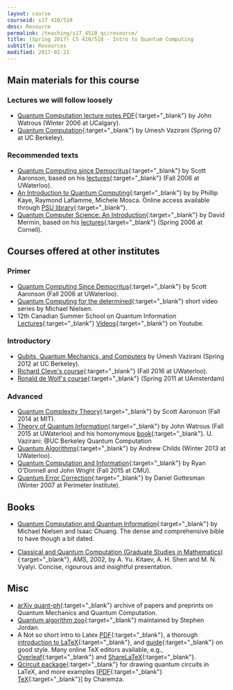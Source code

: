 ```yaml
---
layout: course
courseid: s17 410/510
desc: Resource
permalink: /teaching/s17_4510_qc/resource/
title: (Spring 2017) CS 410/510 - Intro to Quantum Computing
subtitle: Resources
modified: 2017-02-21
---
```

## Main materials for this course

### Lectures we will follow loosely

* [Quantum Computation lecture notes PDF](https://cs.uwaterloo.ca/~watrous/CPSC519/LectureNotes/all.pdf){:target="_blank"} by John Watrous (Winter 2006 at UCalgary). 
* [Quantum Computation](https://people.eecs.berkeley.edu/~vazirani/quantum.html){:target="_blank"} by Umesh Vazirani (Spring 07 at UC Berkeley).

### Recommended texts
*  [Quantum Computing since Democritus](http://www.cambridge.org/us/academic/subjects/physics/quantum-physics-quantum-information-and-quantum-computation/quantum-computing-democritus?format=PB&isbn=9780521199568){:target="_blank"} by Scott Aaronson, based on his [lectures](http://www.scottaaronson.com/democritus/){:target="_blank"} (Fall 2006 at UWaterloo).
*  [An Introduction to Quantum Computing](https://www.amazon.com/Introduction-Quantum-Computing-Phillip-Kaye/dp/019857049X){:target="_blank"}
by by Phillip Kaye, Raymond Laflamme, Michele Mosca. Online access available through [PSU library](http://search.library.pdx.edu/PSU:psu_library_summit:CP71189200070001451){:target="_blank"}.
*  [Quantum Computer Science: An Introduction](https://www.amazon.com/Quantum-Computer-Science-David-Mermin/dp/0521876583){:target="_blank"} by
   David Mermin, based on his [lectures](http://www.lassp.cornell.edu/mermin/qcomp/CS483.html){:target="_blank"} (Spring 2006 at Cornell).

## Courses offered at other institutes

### Primer 
* [Quantum Computing Since Democritus](http://www.scottaaronson.com/democritus/){:target="_blank"} by Scott Aaronson (Fall 2006 at UWaterloo). 
* [Quantum Computing for the determined](http://michaelnielsen.org/blog/quantum-computing-for-the-determined/){:target="_blank"} short video series by Michael Nielsen. 
* 12th Canadian Summer School on Quantum Information [Lectures](http://cssqi2012.iqc.uwaterloo.ca/schedule/){:target="_blank"} [Videos](https://www.youtube.com/playlist?list=PLq2e2Zi6KW-uHqylI-9paEJEj2zIS6dD-){:target="_blank"} on Youtube. 

### Introductory
* [Qubits, Quantum Mechanics, and Computers](http://www-inst.eecs.berkeley.edu/~cs191/sp12/) by Umesh Vazirani (Spring 2012 at UC Berkeley). 
* [Richard Cleve's course](http://cleve.iqc.uwaterloo.ca/qic710.html){:target="_blank"} (Fall 2016 at UWaterloo). 
* [Ronald de Wolf's course](http://homepages.cwi.nl/~rdewolf/qc11.html){:target="_blank"} (Spring 2011 at UAmsterdam)

### Advanced
*  [Quantum Complexity Theory](http://stellar.mit.edu/S/course/6/fa14/6.845/){:target="_blank"} by Scott Aaronson (Fall 2014 at MIT). 
*  [Theory of Quantum Information](https://cs.uwaterloo.ca/~watrous/CS766/){:target="_blank"} by John Watrous (Fall 2015 at UWaterloo) and his homonymous [book](https://cs.uwaterloo.ca/~watrous/TQI/){:target="_blank"}.
U. Vazirani: @UC Berkeley Quantum Computation
* [Quantum Algorithms](http://www.cs.umd.edu/~amchilds/teaching/w13/qic823.html){:target="_blank"} by Andrew Childs (Winter 2013 at UWaterloo).
* [Quantum Computation and Information](http://www.cs.cmu.edu/~odonnell/quantum15/){:target="_blank"} by Ryan O'Donnell and John Wright (Fall 2015 at CMU).
* [Quantum Error Correction](https://www.perimeterinstitute.ca/personal/dgottesman/QECC2007/index.html){:target="_blank"} by Daniel Gottesman  (Winter 2007 at Perimeter Institute).

## Books 
   
* [Quantum Computation and Quantum Information](http://www.cambridge.org/us/academic/subjects/physics/quantum-physics-quantum-information-and-quantum-computation/quantum-computation-and-quantum-information-10th-anniversary-edition?format=PB&isbn=9781107002173){:target="_blank"} by Michael Nielsen and Isaac Chuang. The dense and comprehensive bible to have though a bit dated.  

* [Classical and Quantum Computation (Graduate Studies in Mathematics)](https://www.amazon.com/Classical-Quantum-Computation-Graduate-Mathematics/dp/0821832298){:target="_blank"}, AMS, 2002, by A. Yu. Kitaev, A. H. Shen and M. N. Vyalyi. Concise, rigourous and insightful presentation.  

## Misc
* [arXiv quant-ph](https://arxiv.org/archive/quant-ph){:target="_blank"} archive of papers and preprints on Quantum Mechanics and Quantum Computation.
* [Quantum algorithm zoo](http://math.nist.gov/quantum/zoo/){:target="_blank"} maintained by Stephen Jordan. 
* A Not so short intro to
  Latex
  [PDF](https://tobi.oetiker.ch/lshort/lshort.pdf){:target="_blank"},
  a
  thorough
  [introduction to LaTeX](https://en.wikibooks.org/wiki/LaTeX){:target="_blank"},
  and
  [guide](http://www.math.illinois.edu/~ajh/tex/basics.html){:target="_blank"}
  on good style. Many online TeX editors available,
  e.g., [Overleaf](https://www.overleaf.com/){:target="_blank"}
  and [ShareLaTeX](https://www.sharelatex.com/){:target="_blank"}.
*  [Qcircuit package](https://github.com/CQuIC/qcircuit){:target="_blank"} for drawing quantum circuits in LaTeX, and more examples [[PDF](http://www2.warwick.ac.uk/fac/sci/physics/research/cfsa/people/pastmembers/charemzam/pastprojects/mcharemza_quant_circ.pdf){:target="_blank"} [TeX](http://www2.warwick.ac.uk/fac/sci/physics/research/cfsa/people/pastmembers/charemzam/pastprojects/mcharemza_quant_circ.tex){:target="_blank"}] by Charemza.
